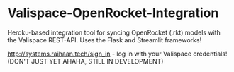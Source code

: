# Valispace-OpenRocket-Integration
Heroku-based integration tool for syncing OpenRocket (.rkt) models with the Valispace REST-API. Uses the Flask and Streamlit frameworks!

http://systems.raihaan.tech/sign_in - log in with your Valispace credentials! (DON'T JUST YET AHAHA, STILL IN DEVELOPMENT)
